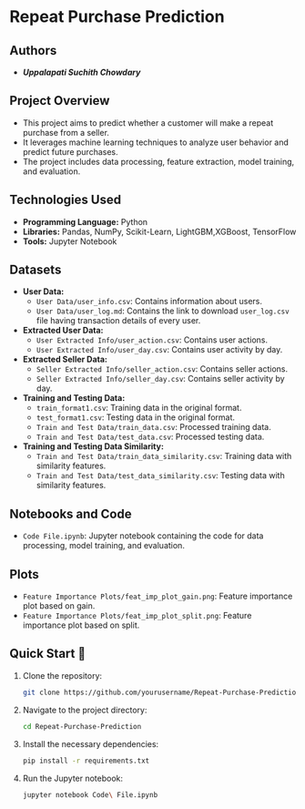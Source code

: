 # Repeat Purchase Prediction

## Authors

- ***Uppalapati Suchith Chowdary***

## Project Overview

- This project aims to predict whether a customer will make a repeat purchase from a seller.
- It leverages machine learning techniques to analyze user behavior and predict future purchases.
- The project includes data processing, feature extraction, model training, and evaluation.

## Technologies Used

- **Programming Language:** Python
- **Libraries:** Pandas, NumPy, Scikit-Learn, LightGBM,XGBoost, TensorFlow
- **Tools:** Jupyter Notebook

## Datasets

- **User Data:**
  - `User Data/user_info.csv`: Contains information about users.
  - `User Data/user_log.md`: Contains the link to download `user_log.csv` file having transaction details of every user.
- **Extracted User Data:**
  - `User Extracted Info/user_action.csv`: Contains user actions.
  - `User Extracted Info/user_day.csv`: Contains user activity by day.
- **Extracted Seller Data:**
  - `Seller Extracted Info/seller_action.csv`: Contains seller actions.
  - `Seller Extracted Info/seller_day.csv`: Contains seller activity by day.
- **Training and Testing Data:**
  - `train_format1.csv`: Training data in the original format.
  - `test_format1.csv`: Testing data in the original format.
  - `Train and Test Data/train_data.csv`: Processed training data.
  - `Train and Test Data/test_data.csv`: Processed testing data.
- **Training and Testing Data Similarity:**
  - `Train and Test Data/train_data_similarity.csv`: Training data with similarity features.
  - `Train and Test Data/test_data_similarity.csv`: Testing data with similarity features.

## Notebooks and Code

- `Code File.ipynb`: Jupyter notebook containing the code for data processing, model training, and evaluation.

## Plots

- `Feature Importance Plots/feat_imp_plot_gain.png`: Feature importance plot based on gain.
- `Feature Importance Plots/feat_imp_plot_split.png`: Feature importance plot based on split.

## Quick Start 🚀

1. Clone the repository:

   ```bash
   git clone https://github.com/yourusername/Repeat-Purchase-Prediction.git
   ```
2. Navigate to the project directory:

   ```bash
   cd Repeat-Purchase-Prediction
   ```
3. Install the necessary dependencies:

   ```bash
   pip install -r requirements.txt
   ```
4. Run the Jupyter notebook:

   ```bash
   jupyter notebook Code\ File.ipynb
   ```
